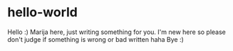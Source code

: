 # hello-world
Hello :)
Marija here, just writing something for you. I'm new here so please don't judge if something is wrong or bad written haha
Bye :)
